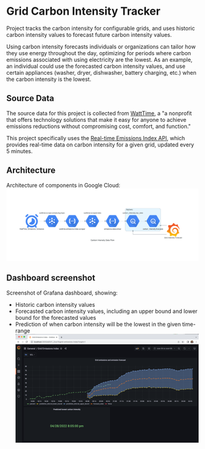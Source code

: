 # Grid Carbon Intensity Tracker
Project tracks the carbon intensity for configurable grids, and uses historic carbon intensity values to forecast future carbon intensity values.

Using carbon intensity forecasts individuals or organizations can tailor how they use energy throughout the day, optimizing for periods where carbon emissions associated with using electricity are the lowest. As an example, an individual could use the forecasted carbon intensity values, and use certain appliances (washer, dryer, dishwasher, battery charging, etc.) when the carbon intensity is the lowest.

## Source Data
The source data for this project is collected from [WattTime](watttime.org), a "a nonprofit that offers technology solutions that make it easy for anyone to achieve emissions reductions without compromising cost, comfort, and function."

This project specifically uses the [Real-time Emissions Index API](https://www.watttime.org/api-documentation/#real-time-emissions-index), which provides real-time data on carbon intensity for a given grid, updated every 5 minutes.

## Architecture
Architecture of components in Google Cloud:
![Architecture](diagrams/carbon_intensity_data_flow.png)

## Dashboard screenshot
Screenshot of Grafana dashboard, showing:
* Historic carbon intensity values
* Forecasted carbon intensity values, including an upper bound and lower bound for the forecasted values
* Prediction of when carbon intensity will be the lowest in the given time-range
![Grafana Dashboard](diagrams/GridEmissionsIndex.png)